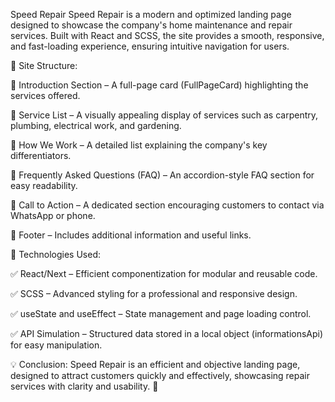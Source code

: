Speed Repair
Speed Repair is a modern and optimized landing page designed to showcase the company's home maintenance and repair services. Built with React and SCSS, the site provides a smooth, responsive, and fast-loading experience, ensuring intuitive navigation for users.


📌 Site Structure:

🔹 Introduction Section – A full-page card (FullPageCard) highlighting the services offered.

🔹 Service List – A visually appealing display of services such as carpentry, plumbing, electrical work, and gardening.

🔹 How We Work – A detailed list explaining the company's key differentiators.

🔹 Frequently Asked Questions (FAQ) – An accordion-style FAQ section for easy readability.

🔹 Call to Action – A dedicated section encouraging customers to contact via WhatsApp or phone.

🔹 Footer – Includes additional information and useful links.

🚀 Technologies Used:

✅ React/Next – Efficient componentization for modular and reusable code.

✅ SCSS – Advanced styling for a professional and responsive design.

✅ useState and useEffect – State management and page loading control.

✅ API Simulation – Structured data stored in a local object (informationsApi) for easy manipulation.


💡 Conclusion: Speed Repair is an efficient and objective landing page, designed to attract customers quickly and effectively, showcasing repair services with clarity and usability. 🚀

